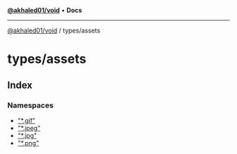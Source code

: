 [**@akhaled01/void**](../../README.md) • **Docs**

***

[@akhaled01/void](../../README.md) / types/assets

# types/assets

## Index

### Namespaces

- ["\*.gif"](namespaces/*.gif/README.md)
- ["\*.jpeg"](namespaces/*.jpeg/README.md)
- ["\*.jpg"](namespaces/*.jpg/README.md)
- ["\*.png"](namespaces/*.png/README.md)
